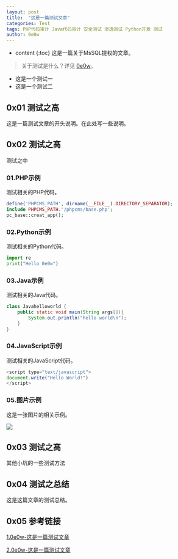 ```yaml
---
layout: post
title:  "这是一篇测试文章"
categories: Test
tags: PHP代码审计 Java代码审计 安全测试 渗透测试 Python开发 测试
author: 0e0w
---
```


* content
{:toc}
这是一篇关于MsSQL提权的文章。
> 关于测试是什么？详见 [0e0w](http://www.0e0w.com/)。

- 这是一个测试一
- 这是一个测试二
## 0x01 测试之高

这是一篇测试文章的开头说明。在此处写一些说明。

## 0x02 测试之高

测试之中

### 01.PHP示例
测试相关的PHP代码。
```php
define('PHPCMS_PATH', dirname(__FILE__).DIRECTORY_SEPARATOR);
include PHPCMS_PATH.'/phpcms/base.php';
pc_base::creat_app();
```
### 02.Python示例
测试相关的Python代码。
```python
import re
print("Hello 0e0w")
```
### 03.Java示例
测试相关的Java代码。
```java
class Javahelloworld {
    public static void main(String args[]){
        System.out.println("hello world\n");
    }
}
```
### 04.JavaScript示例
测试相关的JavaScript代码。
```javascript
<script type="text/javascript">
document.write("Hello World!")
</script>
```
### 05.图片示例
这是一张图片的相关示例。

![](https://www.baidu.com/img/bd_logo1.png)

## 0x03 测试之高
其他小坑的一些测试方法
## 0x04 测试之总结
这是这篇文章的测试总结。
## 0x05 参考链接
[1.0e0w-这是一篇测试文章](http://www.0e0w.com/2020/03/01/test/)

[2.0e0w-这是一篇测试文章](http://www.0e0w.com/2020/03/01/test/)

